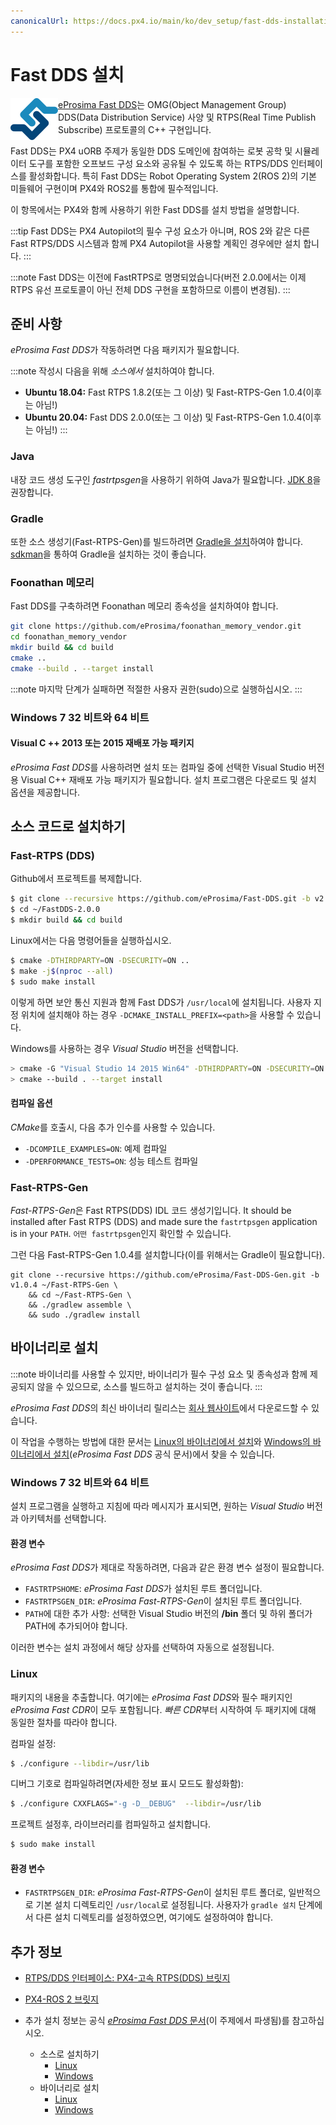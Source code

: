 ```yaml
---
canonicalUrl: https://docs.px4.io/main/ko/dev_setup/fast-dds-installation
---
```


# Fast DDS 설치

<img alt="로고" src="../../assets/fastrtps/eprosima_logo.png" style="float:left;" /> [eProsima Fast DDS](https://github.com/eProsima/Fast-DDS)는 OMG(Object Management Group) DDS(Data Distribution Service) 사양 및 RTPS(Real Time Publish Subscribe) 프로토콜의 C++ 구현입니다.

Fast DDS는 PX4 uORB 주제가 동일한 DDS 도메인에 참여하는 로봇 공학 및 시뮬레이터 도구를 포함한 오프보드 구성 요소와 공유될 수 있도록 하는 RTPS/DDS 인터페이스를 활성화합니다. 특히 Fast DDS는 Robot Operating System 2(ROS 2)의 기본 미들웨어 구현이며 PX4와 ROS2를 통합에 필수적입니다.

이 항목에서는 PX4와 함께 사용하기 위한 Fast DDS를 설치 방법을 설명합니다.

:::tip
Fast DDS는 PX4 Autopilot의 필수 구성 요소가 아니며, ROS 2와 같은 다른 Fast RTPS/DDS 시스템과 함께 PX4 Autopilot을 사용할 계획인 경우에만 설치 합니다.
:::

:::note
Fast DDS는 이전에 FastRTPS로 명명되었습니다(버전 2.0.0에서는 이제 RTPS 유선 프로토콜이 아닌 전체 DDS 구현을 포함하므로 이름이 변경됨).
:::


## 준비 사항

*eProsima Fast DDS*가 작동하려면 다음 패키지가 필요합니다.

:::note
작성시 다음을 위해 *소스에서* 설치하여야 합니다.
- **Ubuntu 18.04:** Fast RTPS 1.8.2(또는 그 이상) 및 Fast-RTPS-Gen 1.0.4(이후는 아님!)
- **Ubuntu 20.04:** Fast DDS 2.0.0(또는 그 이상) 및 Fast-RTPS-Gen 1.0.4(이후는 아님!)
:::

### Java

내장 코드 생성 도구인 *fastrtpsgen*을 사용하기 위하여 Java가 필요합니다. [JDK 8](http://www.oracle.com/technetwork/java/javase/downloads/jdk8-downloads-2133151.html)을 권장합니다.

### Gradle

또한 소스 생성기(Fast-RTPS-Gen)를 빌드하려면 [Gradle을 설치](https://gradle.org/install/)하여야 합니다. [sdkman](https://sdkman.io)을 통하여 Gradle을 설치하는 것이 좋습니다.

### Foonathan 메모리

Fast DDS를 구축하려면 Foonathan 메모리 종속성을 설치하여야 합니다.

```sh
git clone https://github.com/eProsima/foonathan_memory_vendor.git
cd foonathan_memory_vendor
mkdir build && cd build
cmake ..
cmake --build . --target install
```

:::note
마지막 단계가 실패하면 적절한 사용자 권한(sudo)으로 실행하십시오.
:::

### Windows 7 32 비트와 64 비트

#### Visual C ++ 2013 또는 2015 재배포 가능 패키지

*eProsima Fast DDS*를 사용하려면 설치 또는 컴파일 중에 선택한 Visual Studio 버전용 Visual C++ 재배포 가능 패키지가 필요합니다. 설치 프로그램은 다운로드 및 설치 옵션을 제공합니다.


## 소스 코드로 설치하기

### Fast-RTPS (DDS)

Github에서 프로젝트를 복제합니다.

```sh
$ git clone --recursive https://github.com/eProsima/Fast-DDS.git -b v2.0.0 ~/FastDDS-2.0.0
$ cd ~/FastDDS-2.0.0
$ mkdir build && cd build
```

Linux에서는 다음 명령어들을 실행하십시오.

```sh
$ cmake -DTHIRDPARTY=ON -DSECURITY=ON ..
$ make -j$(nproc --all)
$ sudo make install
```

이렇게 하면 보안 통신 지원과 함께 Fast DDS가 `/usr/local`에 설치됩니다. 사용자 지정 위치에 설치해야 하는 경우 `-DCMAKE_INSTALL_PREFIX=<path>`을 사용할 수 있습니다.

Windows를 사용하는 경우 *Visual Studio* 버전을 선택합니다.

```sh
> cmake -G "Visual Studio 14 2015 Win64" -DTHIRDPARTY=ON -DSECURITY=ON ..
> cmake --build . --target install
```

#### 컴파일 옵션

*CMake*를 호출시, 다음 추가 인수를 사용할 수 있습니다.

- `-DCOMPILE_EXAMPLES=ON`: 예제 컴파일
- `-DPERFORMANCE_TESTS=ON`: 성능 테스트 컴파일

### Fast-RTPS-Gen

*Fast-RTPS-Gen*은 Fast RTPS(DDS) IDL 코드 생성기입니다. It should be installed after Fast RTPS (DDS) and made sure the `fastrtpsgen` application is in your `PATH`. `어떤 fastrtpsgen`인지 확인할 수 있습니다.

그런 다음 Fast-RTPS-Gen 1.0.4를 설치합니다(이를 위해서는 Gradle이 필요합니다).
```
git clone --recursive https://github.com/eProsima/Fast-DDS-Gen.git -b v1.0.4 ~/Fast-RTPS-Gen \
    && cd ~/Fast-RTPS-Gen \
    && ./gradlew assemble \
    && sudo ./gradlew install
```

## 바이너리로 설치

:::note
바이너리를 사용할 수 있지만, 바이너리가 필수 구성 요소 및 종속성과 함께 제공되지 않을 수 있으므로, 소스를 빌드하고 설치하는 것이 좋습니다.
:::

*eProsima Fast DDS*의 최신 바이너리 릴리스는 [회사 웹사이트](http://www.eprosima.com/)에서 다운로드할 수 있습니다.

이 작업을 수행하는 방법에 대한 문서는 [Linux의 바이너리에서 설치](https://fast-dds.docs.eprosima.com/en/latest/installation/binaries/binaries_linux.html)와 [Windows의 바이너리에서 설치](https://fast-dds.docs.eprosima.com/en/latest/installation/binaries/binaries_windows.html)(*eProsima Fast DDS* 공식 문서)에서 찾을 수 있습니다.


### Windows 7 32 비트와 64 비트

설치 프로그램을 실행하고 지침에 따라 메시지가 표시되면, 원하는 *Visual Studio* 버전과 아키텍처를 선택합니다.

#### 환경 변수

*eProsima Fast DDS*가 제대로 작동하려면, 다음과 같은 환경 변수 설정이 필요합니다.

* `FASTRTPSHOME`: *eProsima Fast DDS*가 설치된 루트 폴더입니다.
* `FASTRTPSGEN_DIR`: *eProsima Fast-RTPS-Gen*이 설치된 루트 폴더입니다.
* `PATH`에 대한 추가 사항: 선택한 Visual Studio 버전의 **/bin** 폴더 및 하위 폴더가 PATH에 추가되어야 합니다.

이러한 변수는 설치 과정에서 해당 상자를 선택하여 자동으로 설정됩니다.


### Linux

패키지의 내용을 추출합니다. 여기에는 *eProsima Fast DDS*와 필수 패키지인 *eProsima Fast CDR*이 모두 포함됩니다. *빠른 CDR*부터 시작하여 두 패키지에 대해 동일한 절차를 따라야 합니다.

컴파일 설정:

```sh
$ ./configure --libdir=/usr/lib
```

디버그 기호로 컴파일하려면(자세한 정보 표시 모드도 활성화함):

```sh
$ ./configure CXXFLAGS="-g -D__DEBUG"  --libdir=/usr/lib
```

프로젝트 설정후, 라이브러리를 컴파일하고 설치합니다.

```sh
$ sudo make install
```

#### 환경 변수

* `FASTRTPSGEN_DIR`: *eProsima Fast-RTPS-Gen*이 설치된 루트 폴더로, 일반적으로 기본 설치 디렉토리인 `/usr/local`로 설정됩니다. 사용자가 `gradle 설치` 단계에서 다른 설치 디렉토리를 설정하였으면, 여기에도 설정하여야 합니다.


## 추가 정보


- [RTPS/DDS 인터페이스: PX4-고속 RTPS(DDS) 브릿지](../middleware/micrortps.md)
- [PX4-ROS 2 브릿지](../ros/ros2_comm.md)

- 추가 설치 정보는 공식 [*eProsima Fast DDS* 문서](https://fast-dds.docs.eprosima.com/en/latest/)(이 주제에서 파생됨)를 참고하십시오.
  - 소스로 설치하기
    - [Linux](https://fast-dds.docs.eprosima.com/en/latest/installation/sources/sources_linux.html)
    - [Windows](https://fast-dds.docs.eprosima.com/en/latest/installation/sources/sources_windows.html)
  - 바이너리로 설치
    - [Linux](https://fast-dds.docs.eprosima.com/en/latest/installation/binaries/binaries_linux.html)
    - [Windows](https://fast-dds.docs.eprosima.com/en/latest/installation/binaries/binaries_windows.html)
